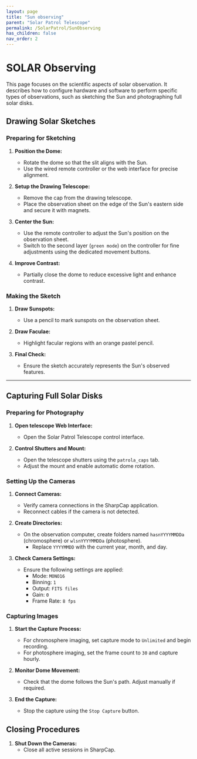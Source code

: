 ```yaml
---
layout: page
title: "Sun observing"
parent: "Solar Patrol Telescope"
permalink: /SolarPatrol/SunObserving
has_children: false
nav_order: 2
---
```


# SOLAR Observing

This page focuses on the scientific aspects of solar observation. It describes how to configure hardware and software to perform specific types of observations, such as sketching the Sun and photographing full solar disks.

## Drawing Solar Sketches

### Preparing for Sketching

1. **Position the Dome:**
   - Rotate the dome so that the slit aligns with the Sun.
   - Use the wired remote controller or the web interface for precise alignment.

2. **Setup the Drawing Telescope:**
   - Remove the cap from the drawing telescope.
   - Place the observation sheet on the edge of the Sun's eastern side and secure it with magnets.

3. **Center the Sun:**
   - Use the remote controller to adjust the Sun's position on the observation sheet.
   - Switch to the second layer (`green mode`) on the controller for fine adjustments using the dedicated movement buttons.

4. **Improve Contrast:**
   - Partially close the dome to reduce excessive light and enhance contrast.

### Making the Sketch

1. **Draw Sunspots:**
   - Use a pencil to mark sunspots on the observation sheet.

2. **Draw Faculae:**
   - Highlight facular regions with an orange pastel pencil.

3. **Final Check:**
   - Ensure the sketch accurately represents the Sun's observed features.

---

## Capturing Full Solar Disks

### Preparing for Photography

1. **Open telescope Web Interface:**
   - Open the Solar Patrol Telescope control interface.

2. **Control Shutters and Mount:**
   - Open the telescope shutters using the `patrola_caps` tab.
   - Adjust the mount and enable automatic dome rotation.

### Setting Up the Cameras

1. **Connect Cameras:**
   - Verify camera connections in the SharpCap application.
   - Reconnect cables if the camera is not detected.

2. **Create Directories:**
   - On the observation computer, create folders named `hasnYYYYMMDDa` (chromosphere) or `wlsnYYYYMMDDa` (photosphere).
     - Replace `YYYYMMDD` with the current year, month, and day.

3. **Check Camera Settings:**
   - Ensure the following settings are applied:
     - Mode: `MONO16`
     - Binning: `1`
     - Output: `FITS files`
     - Gain: `0`
     - Frame Rate: `8 fps`

### Capturing Images

1. **Start the Capture Process:**
   - For chromosphere imaging, set capture mode to `Unlimited` and begin recording.
   - For photosphere imaging, set the frame count to `30` and capture hourly.

2. **Monitor Dome Movement:**
   - Check that the dome follows the Sun's path. Adjust manually if required.

3. **End the Capture:**
   - Stop the capture using the `Stop Capture` button.


## Closing Procedures

1. **Shut Down the Cameras:**
   - Close all active sessions in SharpCap.

